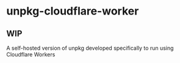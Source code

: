 # unpkg-cloudflare-worker

## WIP

A self-hosted version of unpkg developed specifically to run using Cloudflare Workers